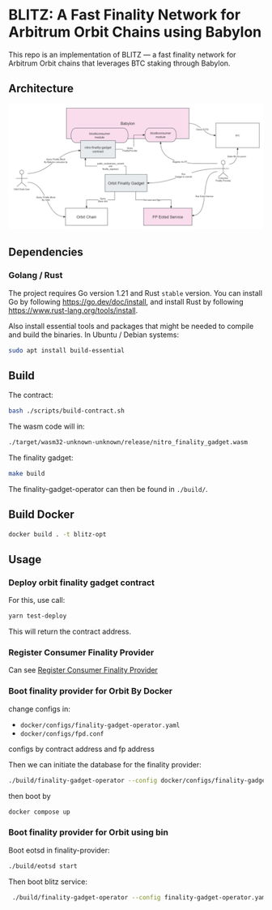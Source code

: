 # BLITZ: A Fast Finality Network for Arbitrum Orbit Chains using Babylon

This repo is an implementation of BLITZ — a fast finality network for Arbitrum Orbit chains that leverages BTC staking through Babylon. 

## Architecture

![Overview](<docs/images/architecture.png>)

## Dependencies

### Golang / Rust

The project requires Go version 1.21 and Rust `stable` version. You can install Go by following https://go.dev/doc/install, and install Rust by following https://www.rust-lang.org/tools/install.

Also install essential tools and packages that might be needed to compile and build the binaries. In Ubuntu / Debian systems:

```bash
sudo apt install build-essential
```

## Build

The contract:

```bash
bash ./scripts/build-contract.sh 
```

The wasm code will in:

```bash
./target/wasm32-unknown-unknown/release/nitro_finality_gadget.wasm 
```

The finality gadget:

```bash
make build
```

The finality-gadget-operator can then be found in `./build/`.

## Build Docker

```bash
docker build . -t blitz-opt
```

## Usage

### Deploy orbit finality gadget contract

For this, use call:

```bash
yarn test-deploy
```

This will return the contract address.

### Register Consumer Finality Provider

Can see [Register Consumer Finality Provider](./docs/registrator.md)

### Boot finality provider for Orbit By Docker

change configs in:

- `docker/configs/finality-gadget-operator.yaml`
- `docker/configs/fpd.conf`

configs by contract address and fp address

Then we can initiate the database for the finality provider:

```bash
./build/finality-gadget-operator --config docker/configs/finality-gadget-operator.yaml fps restore {keyname} {btcpubkey}
```

then boot by

```bash
docker compose up
```

### Boot finality provider for Orbit using bin

Boot eotsd in finality-provider:

```bash
./build/eotsd start
```

Then boot blitz service:

```bash
 ./build/finality-gadget-operator --config finality-gadget-operator.yaml
```
